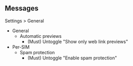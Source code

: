 ## Messages

Settings > General
- General
  - Automatic previews
    - (Must) Untoggle "Show only web link previews"
- Per-SIM
  - Spam protection
    - (Must) Untoggle "Enable spam protection"
